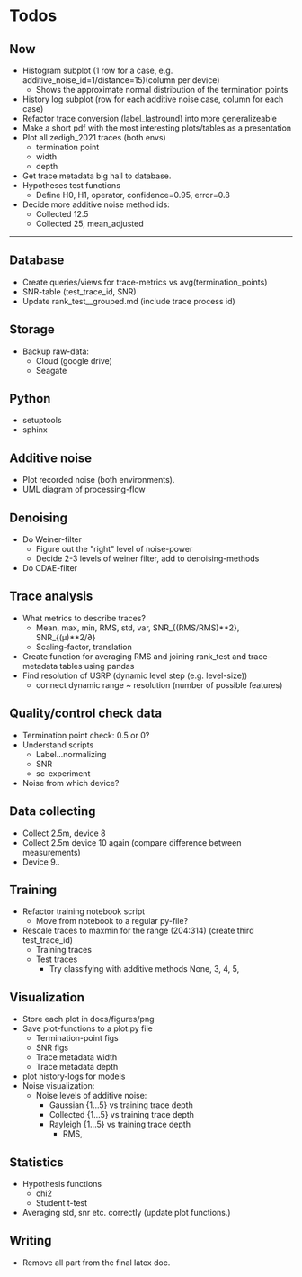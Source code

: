 # Todos
## Now
- Histogram subplot (1 row for a case, e.g. additive_noise_id=1/distance=15)(column per device)
  - Shows the approximate normal distribution of the termination points
- History log subplot (row for each additive noise case, column for each case)
- Refactor trace conversion (label_lastround) into more generalizeable
- Make a short pdf with the most interesting plots/tables as a presentation
- Plot all zedigh_2021 traces (both envs)
  - termination point
  - width
  - depth
- Get trace metadata big hall to database.
- Hypotheses test functions
  - Define H0, H1, operator, confidence=0.95, error=0.8
- Decide more additive noise method ids:
  - Collected 12.5
  - Collected 25, mean_adjusted

---

## Database
- Create queries/views for trace-metrics vs avg(termination_points)
- SNR-table (test_trace_id, SNR)
- Update rank_test__grouped.md (include trace process id)

## Storage
- Backup raw-data:
  - Cloud (google drive)
  - Seagate

## Python
- setuptools
- sphinx

## Additive noise
- Plot recorded noise (both environments).
- UML diagram of processing-flow

## Denoising
- Do Weiner-filter
  - Figure out the "right" level of noise-power
  - Decide 2-3 levels of weiner filter, add to denoising-methods
- Do CDAE-filter

## Trace analysis
- What metrics to describe traces?
  - Mean, max, min, RMS, std, var, SNR_{(RMS/RMS)**2}, SNR_{(µ)**2/∂}
  - Scaling-factor, translation
- Create function for averaging RMS and joining rank_test and trace-metadata tables using pandas
- Find resolution of USRP (dynamic level step (e.g. level-size))
  - connect dynamic range ~ resolution (number of possible features)

## Quality/control check data
- Termination point check: 0.5 or 0?
- Understand scripts
  - Label...normalizing
  - SNR
  - sc-experiment
- Noise from which device?

## Data collecting
- Collect 2.5m, device 8
- Collect 2.5m device 10 again (compare difference between measurements)
- Device 9..

## Training
- Refactor training notebook script
  - Move from notebook to a regular py-file?
- Rescale traces to maxmin for the range (204:314) (create third test_trace_id)
  - Training traces
  - Test traces
    - Try classifying with additive methods None, 3, 4, 5, 

## Visualization
- Store each plot in docs/figures/png
- Save plot-functions to a plot.py file
  - Termination-point figs
  - SNR figs
  - Trace metadata width
  - Trace metadata depth
- plot history-logs for models
- Noise visualization:
  - Noise levels of additive noise:
    - Gaussian {1...5} vs training trace depth
    - Collected {1...5} vs training trace depth
    - Rayleigh {1...5} vs training trace depth
      - RMS, 

## Statistics
- Hypothesis functions
  - chi2
  - Student t-test
- Averaging std, snr etc. correctly (update plot functions.)

## Writing
- Remove all part from the final latex doc.